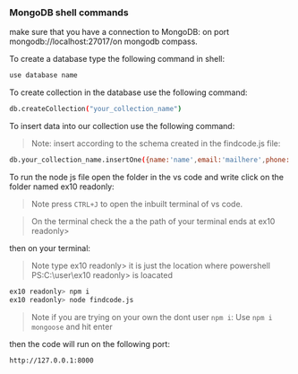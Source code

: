 ### MongoDB shell commands

make sure that you have a connection to MongoDB:
on port mongodb://localhost:27017/on mongodb compass.

To create a database type the following command in shell:

```sh 
use database name
```

To create collection in the database use the following command:

```sh 
db.createCollection("your_collection_name")
```
To insert data into our collection use the following command:

> Note: insert according to the schema created in the findcode.js file:

```sh 
db.your_collection_name.insertOne({name:'name',email:'mailhere',phone:'1234567890'})
```
To run the node js file open the folder in the vs code and write click on the folder named ex10 readonly:

> Note press `CTRL+J` to open the inbuilt terminal of vs code.

> On the terminal check the a the path of your terminal ends at ex10 readonly>

then on your terminal:

>Note type ex10 readonly> it is just the location where powershell PS:C:\user\ex10 readonly> is loacated

```sh 
ex10 readonly> npm i
ex10 readonly> node findcode.js
```
> Note if you are trying on your own the dont user `npm i`:
> Use `npm i mongoose` and hit enter

then the code will run on the following port:

```sh
http://127.0.0.1:8000
```
